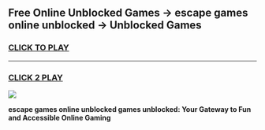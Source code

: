 
## Free Online Unblocked Games → escape games online unblocked → Unblocked Games
<h3>
<a href="https://premium.freeplayer.one?title=escape_games_online_unblocked&ref=21F">CLICK TO PLAY</a></h3>
<hr>

<h3>
<a href="https://premium.freeplayer.one?title=escape_games_online_unblocked&ref=21F">CLICK 2 PLAY</a>
  
</h3>

<a href="https://premium.freeplayer.one?title=escape_games_online_unblocked&ref=21F/"><img src="https://clearcache.store/games.png"></a>


**escape games online unblocked games unblocked: Your Gateway to Fun and Accessible Online Gaming**
